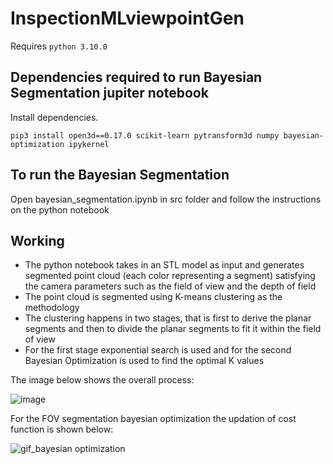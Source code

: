 # InspectionMLviewpointGen

Requires `python 3.10.0`

## Dependencies required to run Bayesian Segmentation jupiter notebook

Install dependencies.
```
pip3 install open3d==0.17.0 scikit-learn pytransform3d numpy bayesian-optimization ipykernel
```

## To run the Bayesian Segmentation

Open bayesian_segmentation.ipynb in src folder and follow the instructions on the python notebook

## Working
- The python notebook takes in an STL model as input and generates segmented point cloud (each color representing a segment) satisfying the camera parameters such as the field of view and the depth of field
- The point cloud is segmented using K-means clustering as the methodology
- The clustering happens in two stages, that is first to derive the planar segments and then to divide the planar segments to fit it within the field of view
- For the first stage exponential search is used and for the second Bayesian Optimization is used to find the optimal K values
    
The image below shows the overall process:

![image](https://github.com/macs-lab/InspectionMLviewpointGen/assets/114765006/0262e47c-11a2-4557-ab83-d5e0f68b5397)

For the FOV segmentation bayesian optimization the updation of cost function is shown below:

![gif_bayesian optimization](https://github.com/macs-lab/InspectionMLviewpointGen/assets/114765006/04b6b449-ce76-48e9-b17a-bdbc99275c1a)
